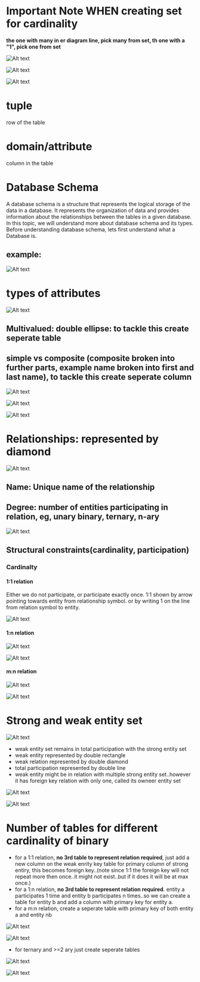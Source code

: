 # Important Note WHEN creating set for cardinality
**the one with many in er diagram line, pick many from set, th one with a "1", pick one from set**



![Alt text](image-60.png)

![Alt text](image-61.png)

![Alt text](image-62.png)


# tuple
row of the table

# domain/attribute
column in the table

# Database Schema
A database schema is a structure that represents the logical storage of the data in a database. It represents the organization of data and provides information about the relationships between the tables in a given database. In this topic, we will understand more about database schema and its types. Before understanding database schema, lets first understand what a Database is.

## example:

![Alt text](image-63.png)

# types of attributes

![Alt text](image-64.png)

## Multivalued: double ellipse: to tackle this create seperate table
## simple vs composite (composite broken into further parts, example name broken into first and last name), to tackle this create seperate column

![Alt text](image-65.png)

![Alt text](image-66.png)

![Alt text](image-67.png)

# Relationships: represented by diamond

![Alt text](image-68.png)


## Name:  Unique name of the relationship

## Degree: number of entities participating in relation, eg, unary binary, ternary, n-ary

![Alt text](image-69.png)



## Structural constraints(cardinality, participation)

### Cardinalty

#### 1:1 relation
Either we do not participate, or participate exactly once.
1:1 shown by arrow pointing towards entity from relationship symbol.
or by writing 1 on the line from relation symbol to entity.

![Alt text](image-70.png)


#### 1:n relation

![Alt text](image-71.png)

![Alt text](image-75.png)


#### m:n relation

![Alt text](image-72.png)


![Alt text](image-73.png)


# Strong and weak entity set

![Alt text](image-78.png)

- weak entity set remains in total participation with the strong entity set
- weak entity represented by double rectangle
- weak relation represented by double diamond
- total participation represented by double line
- weak entity might be in relation with multiple strong entity set..however it has foreign key relation with only one, called its owneer entity set

![Alt text](image-79.png)


![Alt text](image-80.png)

# Number of tables for different cardinality of binary

- for a 1:1 relation, **no 3rd table to represent relation required**, just add a new column on the weak enrity key table for primary column of strong entiry, this becomes foreign key..(note since 1:1 the foreign key will not repeat more then once..it might not exist..but if it does it will be at max once.)
- for a 1:n relation, **no 3rd table to represent relation required**. entity a participates 1 time and entity b participates n times..so we can create a table for entity b and add a column with primary key for entity a.
- for a m:n relation, create a seperate table with primary key of both entity a and entity nb

![Alt text](image-81.png)

![Alt text](image-82.png)
- for ternary and >=2 ary just create seperate tables

![Alt text](image-83.png)

![Alt text](image-85.png)